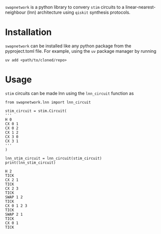 `swapnetwork` is a python library to convery `stim` circuits to a
linear-nearest-neighbour (lnn) architecture using `qiskit` synthesis protocols.

# Installation
`swapnetwork` can be installed like any python package from the pyproject.toml
file. For example, using the `uv` package manager by running
```
uv add <path/to/cloned/repo>
```

# Usage
`stim` circuits can be made lnn using the `lnn_circuit` function as
```
from swapnetwork.lnn import lnn_circuit

stim_circuit = stim.Circuit(
'''
H 0
CX 0 1
CX 0 2
CX 1 2
CX 3 0
CX 3 1
'''
)
```
```
lnn_stim_circuit = lnn_circuit(stim_circuit)
print(lnn_stim_circuit)
```
```
H 2
TICK
CX 2 1
TICK
CX 2 3
TICK
SWAP 1 2
TICK
CX 0 1 2 3
TICK
SWAP 2 1
TICK
CX 0 1
TICK
```

